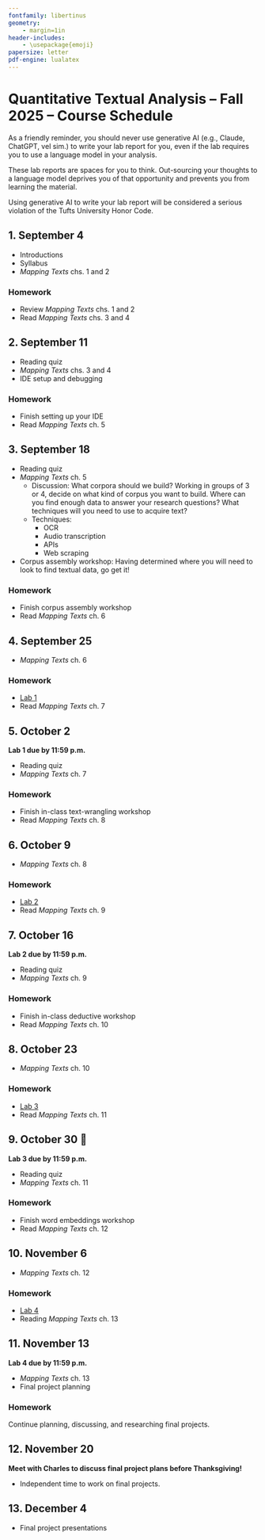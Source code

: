 ```yaml
---
fontfamily: libertinus
geometry:
    - margin=1in
header-includes:
    - \usepackage{emoji}
papersize: letter
pdf-engine: lualatex
---
```


# Quantitative Textual Analysis – Fall 2025 – Course Schedule

As a friendly reminder, you should never use generative AI (e.g., Claude, ChatGPT, vel sim.)
to write your lab report for you, even if the lab requires you to use a language model in your
analysis.

These lab reports are spaces for you to think. Out-sourcing your thoughts to a language model
deprives you of that opportunity and prevents you from learning the material.

Using generative AI to write your lab report will be considered a serious violation of the Tufts
University Honor Code.

## 1. September 4

- Introductions
- Syllabus
- _Mapping Texts_ chs. 1 and 2

### Homework

- Review _Mapping Texts_ chs. 1 and 2
- Read _Mapping Texts_ chs. 3 and 4

## 2. September 11

- Reading quiz
- _Mapping Texts_ chs. 3 and 4
- IDE setup and debugging

### Homework

- Finish setting up your IDE
- Read _Mapping Texts_ ch. 5

## 3. September 18

- Reading quiz
- _Mapping Texts_ ch. 5
    - Discussion: What corpora should we build? Working in groups of 3 or 4, decide on what kind
of corpus you want to build. Where can you find enough data to answer your research questions? What
techniques will you need to use to acquire text?
    - Techniques:
        - OCR
        - Audio transcription
        - APIs
        - Web scraping
- Corpus assembly workshop: Having determined where you will need to look to find textual data, go get it!

### Homework

- Finish corpus assembly workshop
- Read _Mapping Texts_ ch. 6

## 4. September 25

- _Mapping Texts_ ch. 6

### Homework

- [Lab 1](./labs/01_text_to_numbers_lab.md)
- Read _Mapping Texts_ ch. 7

## 5. October 2

**Lab 1 due by 11:59 p.m.**

- Reading quiz
- _Mapping Texts_ ch. 7

### Homework

- Finish in-class text-wrangling workshop
- Read _Mapping Texts_ ch. 8

## 6. October 9

- _Mapping Texts_ ch. 8

### Homework

- [Lab 2](./labs/01_text_wrangling.md)
- Read _Mapping Texts_ ch. 9

## 7. October 16

**Lab 2 due by 11:59 p.m.**

- Reading quiz
- _Mapping Texts_ ch. 9

### Homework

- Finish in-class deductive workshop
- Read _Mapping Texts_ ch. 10

## 8. October 23

- _Mapping Texts_ ch. 10

### Homework

- [Lab 3](./labs/03_core_deductive-inductive.md)
- Read _Mapping Texts_ ch. 11

## 9. October 30 🎃

**Lab 3 due by 11:59 p.m.**

- Reading quiz
- _Mapping Texts_ ch. 11

### Homework

- Finish word embeddings workshop
- Read _Mapping Texts_ ch. 12

## 10. November 6

- _Mapping Texts_ ch. 12

### Homework

- [Lab 4](./labs/04_prediction.md)
- Reading _Mapping Texts_ ch. 13

## 11. November 13

**Lab 4 due by 11:59 p.m.**

- _Mapping Texts_ ch. 13
- Final project planning

### Homework

Continue planning, discussing, and researching final projects.

## 12. November 20

**Meet with Charles to discuss final project plans before Thanksgiving!**

- Independent time to work on final projects.

## 13. December 4

- Final project presentations
